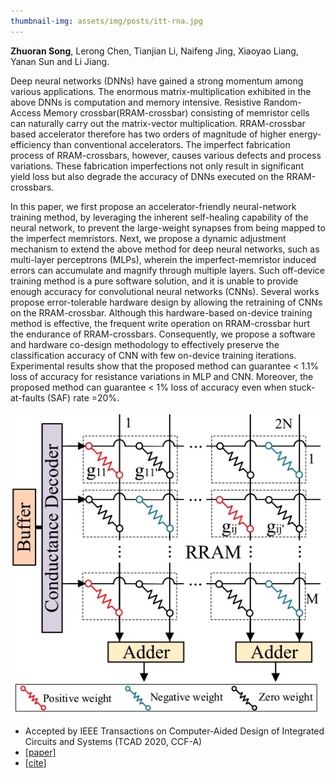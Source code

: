 ```yaml
---
thumbnail-img: assets/img/posts/itt-rna.jpg
---
```

**Zhuoran Song**, Lerong Chen, Tianjian Li, Naifeng Jing, Xiaoyao Liang, Yanan Sun and Li Jiang.

Deep neural networks (DNNs) have gained a strong momentum among various applications. The enormous matrix-multiplication exhibited in the above DNNs is computation and memory intensive. Resistive Random-Access Memory crossbar(RRAM-crossbar) consisting of memristor cells can naturally carry out the matrix-vector multiplication. RRAM-crossbar based accelerator therefore has two orders of magnitude of higher energy-efficiency than conventional accelerators. The imperfect fabrication process of RRAM-crossbars, however, causes various defects and process variations. These fabrication imperfections not only result in significant yield loss but also degrade the accuracy of DNNs executed on the RRAM-crossbars. 

In this paper, we first propose an accelerator-friendly neural-network training method, by leveraging the inherent self-healing capability of the neural network, to prevent the large-weight synapses from being mapped to the imperfect memristors. 
Next, we propose a dynamic adjustment mechanism to extend the above method for deep neural networks, such as multi-layer perceptrons (MLPs), wherein the imperfect-memristor induced errors can accumulate and magnify through multiple layers. Such off-device training method is a pure software solution, and it is unable to provide enough accuracy for convolutional neural networks (CNNs). Several works propose error-tolerable hardware design by allowing the retraining of CNNs on the RRAM-crossbar. Although this hardware-based on-device training method is effective, the frequent write operation on RRAM-crossbar hurt the endurance of RRAM-crossbars. Consequently, we propose a software and hardware co-design methodology to effectively preserve the classification accuracy of CNN with few on-device training iterations. Experimental results show that the proposed method can guarantee < 1.1% loss of accuracy for resistance variations in MLP and CNN. Moreover, the proposed method can guarantee < 1% loss of accuracy even when stuck-at-faults (SAF) rate =20%.

![itt-rna](/assets/img/posts/itt-rna.jpg)

* Accepted by IEEE Transactions on Computer-Aided Design of Integrated Circuits and Systems (TCAD 2020, CCF-A)
* [[paper]](https://ieeexplore.ieee.org/abstract/document/9075156/)
* [[cite]](https://scholar.googleusercontent.com/scholar.bib?q=info:ztgIT6nm2lgJ:scholar.google.com/&output=citation&scisdr=CgVK0WDnEPjT2KL2jIU:AAGBfm0AAAAAYjPwlIWneOjtBn8yY_JQvekDhpH8T90K&scisig=AAGBfm0AAAAAYjPwlNBIlYvN5_xOCkEuG9V1ZFE4-Gbz&scisf=4&ct=citation&cd=-1&hl=zh-CN)